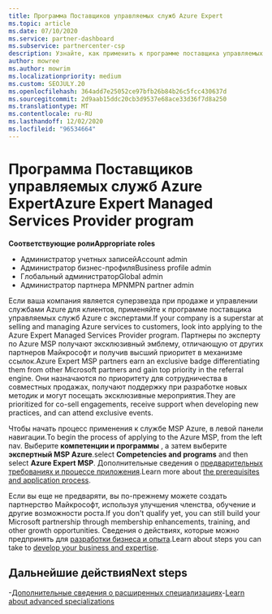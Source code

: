 ```yaml
---
title: Программа Поставщиков управляемых служб Azure Expert
ms.topic: article
ms.date: 07/10/2020
ms.service: partner-dashboard
ms.subservice: partnercenter-csp
description: Узнайте, как применить к программе поставщика управляемых служб Azure, которая будет выделяться от других партнеров, и получить высший приоритет в механизме ссылок.
author: mowree
ms.author: mowrim
ms.localizationpriority: medium
ms.custom: SEOJULY.20
ms.openlocfilehash: 364add7e25052ce97bfb26b84b26c5fcc430637d
ms.sourcegitcommit: 2d9aab15ddc20cb3d9537e68ace33d36f7d8a250
ms.translationtype: MT
ms.contentlocale: ru-RU
ms.lasthandoff: 12/02/2020
ms.locfileid: "96534664"
---
```

# <a name="azure-expert-managed-services-provider-program"></a><span data-ttu-id="624a2-103">Программа Поставщиков управляемых служб Azure Expert</span><span class="sxs-lookup"><span data-stu-id="624a2-103">Azure Expert Managed Services Provider program</span></span>

<span data-ttu-id="624a2-104">**Соответствующие роли**</span><span class="sxs-lookup"><span data-stu-id="624a2-104">**Appropriate roles**</span></span>

- <span data-ttu-id="624a2-105">Администратор учетных записей</span><span class="sxs-lookup"><span data-stu-id="624a2-105">Account admin</span></span>
- <span data-ttu-id="624a2-106">Администратор бизнес-профиля</span><span class="sxs-lookup"><span data-stu-id="624a2-106">Business profile admin</span></span>
- <span data-ttu-id="624a2-107">Глобальный администратор</span><span class="sxs-lookup"><span data-stu-id="624a2-107">Global admin</span></span>
- <span data-ttu-id="624a2-108">Администратор партнера MPN</span><span class="sxs-lookup"><span data-stu-id="624a2-108">MPN partner admin</span></span>

<span data-ttu-id="624a2-109">Если ваша компания является суперзвезда при продаже и управлении службами Azure для клиентов, применяйте к программе поставщика управляемых служб Azure с экспертами.</span><span class="sxs-lookup"><span data-stu-id="624a2-109">If your company is a superstar at selling and managing Azure services to customers, look into applying to the Azure Expert Managed Services Provider program.</span></span> <span data-ttu-id="624a2-110">Партнеры по эксперту по Azure MSP получают эксклюзивный эмблему, отличающую от других партнеров Майкрософт и получив высший приоритет в механизме ссылок.</span><span class="sxs-lookup"><span data-stu-id="624a2-110">Azure Expert MSP partners earn an exclusive badge differentiating them from other Microsoft partners and gain top priority in the referral engine.</span></span> <span data-ttu-id="624a2-111">Они назначаются по приоритету для сотрудничества в совместных продажах, получают поддержку при разработке новых методик и могут посещать эксклюзивные мероприятия.</span><span class="sxs-lookup"><span data-stu-id="624a2-111">They are prioritized for co-sell engagements, receive support when developing new practices, and can attend exclusive events.</span></span>

<span data-ttu-id="624a2-112">Чтобы начать процесс применения к службе MSP Azure, в левой панели навигации.</span><span class="sxs-lookup"><span data-stu-id="624a2-112">To begin the process of applying to the Azure MSP, from the left nav.</span></span> <span data-ttu-id="624a2-113">Выберите **компетенции и программы** , а затем выберите **экспертный MSP Azure**.</span><span class="sxs-lookup"><span data-stu-id="624a2-113">select **Competencies and programs** and then select **Azure Expert MSP**.</span></span> <span data-ttu-id="624a2-114">Дополнительные сведения о [предварительных требованиях и процессе приложения](https://partner.microsoft.com/membership/azure-expert-msp).</span><span class="sxs-lookup"><span data-stu-id="624a2-114">Learn more about [the prerequisites and application process](https://partner.microsoft.com/membership/azure-expert-msp).</span></span> 

<span data-ttu-id="624a2-115">Если вы еще не предваряти, вы по-прежнему можете создать партнерство Майкрософт, используя улучшения членства, обучение и другие возможности роста.</span><span class="sxs-lookup"><span data-stu-id="624a2-115">If you don't qualify yet, you can still build your Microsoft partnership through membership enhancements, training, and other growth opportunities.</span></span>
<span data-ttu-id="624a2-116">Сведения о действиях, которые можно предпринять для [разработки бизнеса и опыта](https://partner.microsoft.com/membership/azure-expert-msp).</span><span class="sxs-lookup"><span data-stu-id="624a2-116">Learn about steps you can take to [develop your business and expertise](https://partner.microsoft.com/membership/azure-expert-msp).</span></span>

## <a name="next-steps"></a><span data-ttu-id="624a2-117">Дальнейшие действия</span><span class="sxs-lookup"><span data-stu-id="624a2-117">Next steps</span></span>

<span data-ttu-id="624a2-118">-[Дополнительные сведения о расширенных специализациях](advanced-specializations.md)</span><span class="sxs-lookup"><span data-stu-id="624a2-118">-[Learn about advanced specializations](advanced-specializations.md)</span></span>